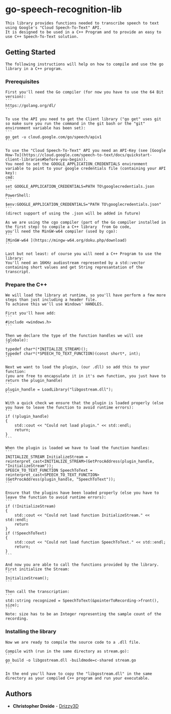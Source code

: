 # go-speech-recognition-lib

	This library provides functions needed to transcribe speech to text using Google's "Cloud Speech-To-Text" API.
	It is designed to be used in a C++ Program and to provide an easy to use C++ Speech-To-Text solution.
	 

## Getting Started

	The following instructions will help on how to compile and use the go library in a C++ program.

### Prerequisites
	
	First you'll need the Go compiler (for now you have to use the 64 Bit version):
	```
	https://golang.org/dl/
	```

	To use the API you need to get the Client library ("go get" uses git so make sure you run the command in the git bash or the "git" environment variable has been set):
	```
	go get -u cloud.google.com/go/speech/apiv1
	```
	
	To use the "Cloud Speech-To-Text" API you need an API-Key (see [Google How-To](https://cloud.google.com/speech-to-text/docs/quickstart-client-libraries#before-you-begin)).
	You need to set the GOOGLE_APPLICATION_CREDENTIALS environment variable to point to your google credentials file (containing your API key):	
	cmd:
	```
	set GOOGLE_APPLICATION_CREDENTIALS=PATH TO\googlecredentials.json
	```
	PowerShell:
	```
	$env:GOOGLE_APPLICATION_CREDENTIALS="PATH TO\googlecredentials.json"
	```
	(direct support of using the .json will be added in future)
	
	As we are using the cgo compiler (part of the Go compiler installed in the first step) to compile a C++ library  from Go code,
	you'll need the MinGW-w64 compiler (used by cgo):
	```
	[MinGW-w64 ](https://mingw-w64.org/doku.php/download)
	```
	
	Last but not least: of course you will need a C++ Program to use the library:
	You'll need an 16KHz audiostream represented by a std::vector containing short values and get String represantation of the transcript.
	
	
### Prepare the C++

	We will load the library at runtime, so you'll have perform a few more steps than just including a header file.
	To achieve this we'll use Windows' HANDLES.
	
	First you'll have add:
	```
	#include <windows.h>
	```
	
	Then we declare the type of the function handles we will use (globale):
	```
	typedef char*(*INITIALIZE_STREAM)();
	typedef char*(*SPEECH_TO_TEXT_FUNCTION)(const short*, int);
	```
	
	Next we want to load the plugin, (our .dll) so add this to your function:
	(you are free to encapsulate it in it's own function, you just have to return the plugin_handle)
	```
	plugin_handle = LoadLibrary("libgostream.dll");
	```
	
	With a quick check we ensure that the plugin is loaded properly (else you have to leave the function to avoid runtime errors):
	```
	if (!plugin_handle)
	{
		std::cout << "Could not load plugin." << std::endl;
		return;
	}
	```
	
	When the plugin is loaded we have to load the function handles:
	```
	INITIALIZE_STREAM InitializeStream = reinterpret_cast<INITIALIZE_STREAM>(GetProcAddress(plugin_handle, "InitializeStream"));
	SPEECH_TO_TEXT_FUNCTION SpeechToText = reinterpret_cast<SPEECH_TO_TEXT_FUNCTION>(GetProcAddress(plugin_handle, "SpeechToText"));
	```
	
	Ensure that the plugins have been loaded properly (else you have to leave the function to avoid runtime errors):
	```	
	if (!InitializeStream)
	{
		std::cout << "Could not load function InitializeStream." << std::endl;
		return
	}
	if (!SpeechToText)
	{
		std::cout << "Could not load function SpeechToText." << std::endl;
		return;
	}
	```
	
	And now you are able to call the functions provided by the library.
	First initialize the Stream:
	```
	InitializeStream();
	```
	
	Then call the transcription:
	```
	std::string recognized = SpeechToText(&pointerToRecording->front(), size);
	```
	Note: size has to be an Integer representing the sample count of the recording.
	
### Installing the library

	Now we are ready to compile the source code to a .dll file.
	
	Compile with (run in the same directory as stream.go): 
	```
	go build -o libgostream.dll -buildmode=c-shared stream.go
	```
	
	In the end you'll have to copy the "libgostream.dll" in the same directory as your compiled C++ program and run your executable.	
		

## Authors

* **Christopher Dreide** - [Drizzy3D](https://github.com/Drizzy3D)

